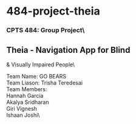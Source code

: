# 484-project-theia

### CPTS 484: Group Project\
## Theia - Navigation App for Blind
& Visually Impaired People\

Team Name: GO BEARS\
Team Liason: Trisha Teredesai\
Team Members: \
Hannah Garcia\
Akalya Sridharan\
Giri Vignesh\
Ishaan Joshi\
